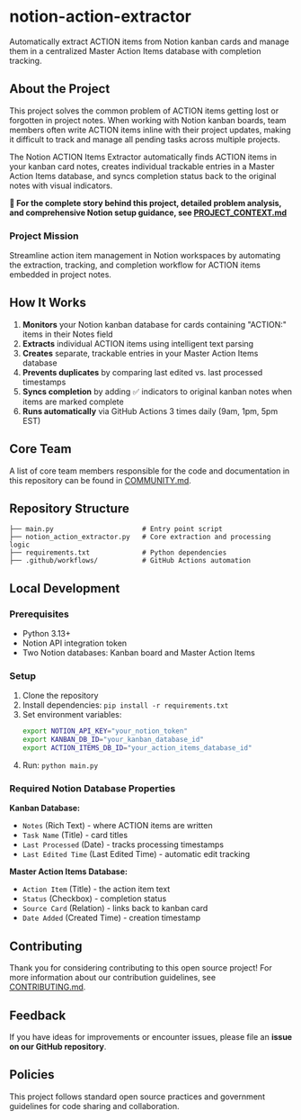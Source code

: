 # notion-action-extractor

Automatically extract ACTION items from Notion kanban cards and manage them in a centralized Master Action Items database with completion tracking.

## About the Project

This project solves the common problem of ACTION items getting lost or forgotten in project notes. When working with Notion kanban boards, team members often write ACTION items inline with their project updates, making it difficult to track and manage all pending tasks across multiple projects.

The Notion ACTION Items Extractor automatically finds ACTION items in your kanban card notes, creates individual trackable entries in a Master Action Items database, and syncs completion status back to the original notes with visual indicators.

**📖 For the complete story behind this project, detailed problem analysis, and comprehensive Notion setup guidance, see [PROJECT_CONTEXT.md](PROJECT_CONTEXT.md)**

### Project Mission
Streamline action item management in Notion workspaces by automating the extraction, tracking, and completion workflow for ACTION items embedded in project notes.

## How It Works

1. **Monitors** your Notion kanban database for cards containing "ACTION:" items in their Notes field
2. **Extracts** individual ACTION items using intelligent text parsing
3. **Creates** separate, trackable entries in your Master Action Items database
4. **Prevents duplicates** by comparing last edited vs. last processed timestamps
5. **Syncs completion** by adding ✅ indicators to original kanban notes when items are marked complete
6. **Runs automatically** via GitHub Actions 3 times daily (9am, 1pm, 5pm EST)

## Core Team

A list of core team members responsible for the code and documentation in this repository can be found in [COMMUNITY.md](COMMUNITY.md).

## Repository Structure

```
├── main.py                      # Entry point script
├── notion_action_extractor.py   # Core extraction and processing logic
├── requirements.txt             # Python dependencies
├── .github/workflows/           # GitHub Actions automation
```

## Local Development

### Prerequisites
- Python 3.13+
- Notion API integration token
- Two Notion databases: Kanban board and Master Action Items

### Setup
1. Clone the repository
2. Install dependencies: `pip install -r requirements.txt`
3. Set environment variables:
   ```bash
   export NOTION_API_KEY="your_notion_token"
   export KANBAN_DB_ID="your_kanban_database_id"
   export ACTION_ITEMS_DB_ID="your_action_items_database_id"
   ```
4. Run: `python main.py`

### Required Notion Database Properties

**Kanban Database:**
- `Notes` (Rich Text) - where ACTION items are written
- `Task Name` (Title) - card titles
- `Last Processed` (Date) - tracks processing timestamps
- `Last Edited Time` (Last Edited Time) - automatic edit tracking

**Master Action Items Database:**
- `Action Item` (Title) - the action item text
- `Status` (Checkbox) - completion status
- `Source Card` (Relation) - links back to kanban card
- `Date Added` (Created Time) - creation timestamp

## Contributing
Thank you for considering contributing to this open source project! For more information about our contribution guidelines, see [CONTRIBUTING.md](CONTRIBUTING.md).

## Feedback
If you have ideas for improvements or encounter issues, please file an **issue on our GitHub repository**.

## Policies

This project follows standard open source practices and government guidelines for code sharing and collaboration.